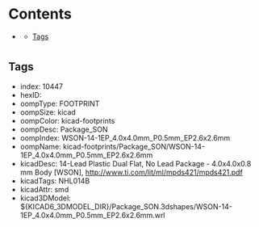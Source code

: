 



Contents
========

* [](#)
	* [Tags](#tags)

# 

## Tags

- index: 10447
- hexID: 
- oompType: FOOTPRINT
- oompSize: kicad
- oompColor: kicad-footprints
- oompDesc: Package_SON
- oompIndex: WSON-14-1EP_4.0x4.0mm_P0.5mm_EP2.6x2.6mm
- oompName: kicad-footprints/Package_SON/WSON-14-1EP_4.0x4.0mm_P0.5mm_EP2.6x2.6mm
- kicadDesc: 14-Lead Plastic Dual Flat, No Lead Package - 4.0x4.0x0.8 mm Body [WSON], http://www.ti.com/lit/ml/mpds421/mpds421.pdf
- kicadTags: NHL014B
- kicadAttr: smd
- kicad3DModel: ${KICAD6_3DMODEL_DIR}/Package_SON.3dshapes/WSON-14-1EP_4.0x4.0mm_P0.5mm_EP2.6x2.6mm.wrl
